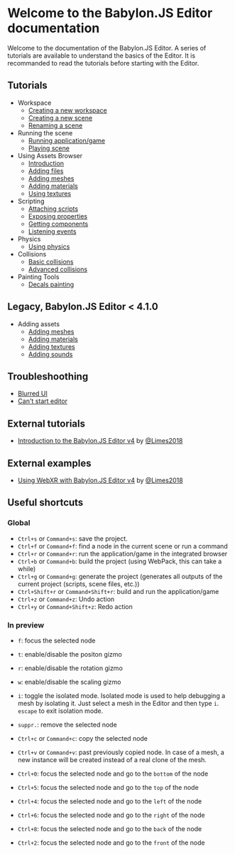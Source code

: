 # Welcome to the Babylon.JS Editor documentation

Welcome to the documentation of the Babylon.JS Editor. A series of tutorials are available to understand the basics of the Editor. It is recommanded to read the tutorials before starting with the Editor.

## Tutorials
* Workspace
  * [Creating a new workspace](../01%20-%20create-workspace/0-create-new-workspace.md)
  * [Creating a new scene](../01%20-%20create-workspace/1-creating-new-scene.md)
  * [Renaming a scene](../01%20-%20create-workspace/2-renaming-scene.md)
* Running the scene
  * [Running application/game](../02%20-%20running-project/0-running-project.md)
  * [Playing scene](../02%20-%20running-project/1-playing-scene.md)
* Using Assets Browser
  * [Introduction](../03%20-%20adding-assets/0-introduction.md)
  * [Adding files](../03%20-%20adding-assets/1-adding-files.md)
  * [Adding meshes](../03%20-%20adding-assets/2-adding-meshes.md)
  * [Adding materials](../03%20-%20adding-assets/3-adding-materials.md)
  * [Using textures](../03%20-%20adding-assets/4-using-textures.md)
* Scripting
  * [Attaching scripts](../04%20-%20attaching-scripts/attaching-scripts.md)
  * [Exposing properties](../04%20-%20attaching-scripts/0-exposing-properties.md)
  * [Getting components](../04%20-%20attaching-scripts/1-getting-components.md)
  * [Listening events](../04%20-%20attaching-scripts/2-listening-events.md)
* Physics
  * [Using physics](../05%20-%20using-physics/using-physics.md)
* Collisions
  * [Basic collisions](../06%20-%20setting-collisions/basic.md)
  * [Advanced collisions](../06%20-%20setting-collisions/advanced.md)
* Painting Tools
  * [Decals painting](../07%20-%20using-painting-tools/decals-painting-tool.md)

## Legacy, Babylon.JS Editor < 4.1.0
* Adding assets
  * [Adding meshes](../03%20-%20adding-assets/legacy/0-adding-meshes.md)
  * [Adding materials](../03%20-%20adding-assets/legacy/1-adding-materials.md)
  * [Adding textures](../03%20-%20adding-assets/legacy/2-adding-textures.md)
  * [Adding sounds](../03%20-%20adding-assets/legacy/3-adding-sounds.md)

## Troubleshoothing
* [Blurred UI](../troubleshooting/blurred-ui.md)
* [Can't start editor](../troubleshooting/startup.md)

## External tutorials

* [Introduction to the Babylon.JS Editor v4](https://www.crossroad-tech.com/entry/babylonjs-editor-v4-introduction-en) by [@Limes2018](https://gist.github.com/flushpot1125)

## External examples

* [Using WebXR with Babylon.JS Editor v4](https://github.com/flushpot1125/WebXR_VRController_Editor_template) by [@Limes2018](https://gist.github.com/flushpot1125)

## Useful shortcuts

### Global
* `Ctrl+s` or `Command+s`: save the project.
* `Ctrl+f` or `Command+f`: find a node in the current scene or run a command
* `Ctrl+r` or `Command+r`: run the application/game in the integrated browser
* `Ctrl+b` or `Command+b`: build the project (using WebPack, this can take a while)
* `Ctrl+g` or `Command+g`: generate the project (generates all outputs of the current project (scripts, scene files, etc.))
* `Ctrl+Shift+r` or `Command+Shift+r`: build and run the application/game
* `Ctrl+z` or `Command+z`: Undo action
* `Ctrl+y` or `Command+Shift+z`: Redo action

### In preview
* `f`: focus the selected node
* `t`: enable/disable the positon gizmo
* `r`: enable/disable the rotation gizmo
* `w`: enable/disable the scaling gizmo
* `i`: toggle the isolated mode. Isolated mode is used to help debugging a mesh by isolating it. Just select a mesh in the Editor and then type `i`. `escape` to exit isolation mode.
* `suppr.`: remove the selected node
* `Ctrl+c` or `Command+c`: copy the selected node
* `Ctrl+v` or `Command+v`: past previously copied node. In case of a mesh, a new instance will be created instead of a real clone of the mesh.

* `Ctrl+0`: focus the selected node and go to the `bottom` of the node
* `Ctrl+5`: focus the selected node and go to the `top` of the node
* `Ctrl+4`: focus the selected node and go to the `left` of the node
* `Ctrl+6`: focus the selected node and go to the `right` of the node
* `Ctrl+8`: focus the selected node and go to the `back` of the node
* `Ctrl+2`: focus the selected node and go to the `front` of the node
